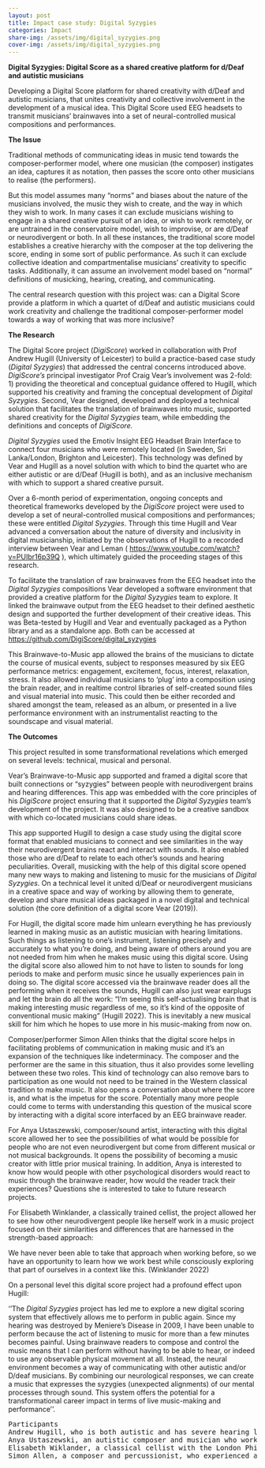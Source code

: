 ```yaml
---
layout: post
title: Impact case study: Digital Syzygies
categories: Impact
share-img: /assets/img/digital_syzygies.png
cover-img: /assets/img/digital_syzygies.png
---
```

<p><strong>Digital Syzygies: Digital Score as a shared creative platform for d/Deaf and autistic musicians</strong></p>



<p>Developing a Digital Score platform for shared creativity with d/Deaf and autistic musicians, that unites creativity and collective involvement in the development of a musical idea. This Digital Score used EEG headsets to transmit musicians’ brainwaves into a set of neural-controlled musical compositions and performances.</p>



<p><strong>The Issue</strong></p>



<p>Traditional methods of communicating ideas in music tend towards the composer-performer model, where one musician (the composer) instigates an idea, captures it as notation, then passes the score onto other musicians to realise (the performers).</p>



<p>But this model assumes many “norms” and biases about the nature of the musicians involved, the music they wish to create, and the way in which they wish to work. In many cases it can exclude musicians wishing to engage in a shared creative pursuit of an idea, or wish to work remotely, or are untrained in the conservatoire model, wish to improvise, or are d/Deaf or neurodivergent or both. In all these instances, the traditional score model establishes a creative hierarchy with the composer at the top delivering the score, ending in some sort of public performance. As such it can exclude collective ideation and compartmentalise musicians’ creativity to specific tasks. Additionally, it can assume an involvement model based on “normal” definitions of musicking, hearing, creating, and communicating.</p>



<p>The central research question with this project was: can a Digital Score provide a platform in which a quartet of d/Deaf and autistic musicians could work creativity and challenge the traditional composer-performer model towards a way of working that was more inclusive?</p>



<p><strong>The Research</strong></p>



<p>The Digital Score project (<em>DigiScore</em>) worked in collaboration with Prof Andrew Hugill (University of Leicester) to build a practice-based case study (<em>Digital Syzygies</em>) that addressed the central concerns introduced above. <em>DigiScore’s</em> principal investigator Prof Craig Vear’s involvement was 2-fold: 1) providing the theoretical and conceptual guidance offered to Hugill, which supported his creativity and framing the conceptual development of <em>Digital Syzygies</em>. Second, Vear designed, developed and deployed a technical solution that facilitates the translation of brainwaves into music, supported shared creativity for the <em>Digital Syzygies</em> team, while embedding the definitions and concepts of <em>DigiScore.</em></p>



<p><em>Digital Syzygies</em> used the Emotiv Insight EEG Headset Brain Interface to connect four musicians who were remotely located (in Sweden, Sri Lanka/London, Brighton and Leicester). This technology was defined by Vear and Hugill as a novel solution with which to bind the quartet who are either autistic or are d/Deaf (Hugill is both), and as an inclusive mechanism with which to support a shared creative pursuit.</p>



<p>Over a 6-month period of experimentation, ongoing concepts and theoretical frameworks developed by the <em>DigiScore</em> project were used to develop a set of neural-controlled musical compositions and performances; these were entitled <em>Digital Syzygies</em>. Through this time Hugill and Vear advanced a conversation about the nature of diversity and inclusivity in digital musicianship, initiated by the observations of Hugill to a recorded interview between Vear and Leman ( <a href="https://www.youtube.com/watch?v=PUIbr16p39Q">https://www.youtube.com/watch?v=PUIbr16p39Q</a> ), which ultimately guided the proceeding stages of this research.</p>



<p>To facilitate the translation of raw brainwaves from the EEG headset into the <em>Digital Syzygies</em> compositions Vear developed a software environment that provided a creative platform for the <em>Digital Syzygies</em> team to explore. It linked the brainwave output from the EEG headset to their defined aesthetic design and supported the further development of their creative ideas. This was Beta-tested by Hugill and Vear and eventually packaged as a Python library and as a standalone app. Both can be accessed at <a href="https://github.com/DigiScore/digital_syzygies">https://github.com/DigiScore/digital_syzygies</a></p>



<p>This Brainwave-to-Music app allowed the brains of the musicians to dictate the course of musical events, subject to responses measured by six EEG performance metrics: engagement, excitement, focus, interest, relaxation, stress. It also allowed individual musicians to ‘plug’ into a composition using the brain reader, and in realtime control libraries of self-created sound files and visual material into music. This could then be either recorded and shared amongst the team, released as an album, or presented in a live performance environment with an instrumentalist reacting to the soundscape and visual material.</p>



<p><strong>The Outcomes</strong></p>



<p>This project resulted in some transformational revelations which emerged on several levels: technical, musical and personal.</p>



<p>Vear’s Brainwave-to-Music app supported and framed a digital score that built connections or “syzygies” between people with neurodivergent brains and hearing differences. This app was embedded with the core principles of his <em>DigiScore</em> project ensuring that it supported the <em>Digital Syzygies</em> team’s development of the project. It was also designed to be a creative sandbox with which co-located musicians could share ideas.</p>



<p>This app supported Hugill to design a case study using the digital score format that enabled musicians to connect and see similarities in the way their neurodivergent brains react and interact with sounds. It also enabled those who are d/Deaf to relate to each other’s sounds and hearing peculiarities. Overall, musicking with the help of this digital score opened many new ways to making and listening to music for the musicians of&nbsp;<em>Digital Syzygies</em>. On a technical level it united d/Deaf or neurodivergent musicians in a creative space and way of working by allowing them to generate, develop and share musical ideas packaged in a novel digital and technical solution (the core definition of a digital score Vear (2019)).</p>



<p>For Hugill, the digital score made him unlearn everything he has previously learned in making music as an autistic musician with hearing limitations. Such things as listening to one’s instrument, listening precisely and accurately to what you’re doing, and being aware of others around you are not needed from him when he makes music using this digital score. Using the digital score also allowed him to not have to listen to sounds for long periods to make and perform music since he usually experiences pain in doing so. The digital score accessed via the brainwave reader does all the performing when it receives the sounds, Hugill can also just wear earplugs and let the brain do all the work: “I&#8217;m seeing this self-actualising brain that is making interesting music regardless of me, so it’s kind of the opposite of conventional music making” (Hugill 2022). This is inevitably a new musical skill for him which he hopes to use more in his music-making from now on.&nbsp;</p>



<p>Composer/performer Simon Allen thinks that the digital score helps in facilitating problems of communication in making music and it’s an expansion of the techniques like indeterminacy. The composer and the performer are the same in this situation, thus it also provides some levelling between these two roles. This kind of technology can also remove bars to participation as one would not need to be trained in the Western classical tradition to make music. It also opens a conversation about where the score is, and what is the impetus for the score. Potentially many more people could come to terms with understanding this question of the musical score by interacting with a digital score interfaced by an EEG brainwave reader.&nbsp;</p>



<p>For Anya Ustaszewski, composer/sound artist, interacting with this digital score allowed her to see the possibilities of what would be possible for people who are not even neurodivergent but come from different musical or not musical backgrounds. It opens the possibility of becoming a music creator with little prior musical training. In addition, Anya is interested to know how would people with other psychological disorders would react to music through the brainwave reader, how would the reader track their experiences? Questions she is interested to take to future research projects.&nbsp;</p>



<p>For Elisabeth Winklander, a classically trained cellist, the project allowed her to see how other neurodivergent people like herself work in a music project focused on their similarities and differences that are harnessed in the strength-based approach:&nbsp;</p>



<p>We have never been able to take that approach when working before, so we have an opportunity to learn how we work best while consciously exploring that part of ourselves in a context like this. (Winklander 2022)</p>



<p>On a personal level this digital score project had a profound effect upon Hugill:</p>



<p>‘’The <em>Digital Syzygies </em>project has led me to explore a new digital scoring system that effectively allows me to perform in public again. Since my hearing was destroyed by Meniere’s Disease in 2009, I have been unable to perform because the act of listening to music for more than a few minutes becomes painful. Using brainwave readers to compose and control the music means that I can perform without having to be able to hear, or indeed to use any observable physical movement at all. Instead, the neural environment becomes a way of communicating with other autistic and/or D/deaf musicians. By combining our neurological responses, we can create a music that expresses the syzygies (unexpected alignments) of our mental processes through sound. This system offers the potential for a transformational career impact in terms of live music-making and performance’’.</p>



<pre class="wp-block-preformatted">Participants
Andrew Hugill, who is both autistic and has severe hearing loss
Anya Ustaszewski, an autistic composer and musician who works with a variety of sounds and instruments and has a particular interest in immersive and abstract narrative sound experiences
Elisabeth Wiklander, a classical cellist with the London Philharmonic Orchestra who is also a Cultural Ambassador of the National Autistic Society
Simon Allen, a composer and percussionist, who experienced a slow change in his hearing up until 1993(?) which has brought 50% loss from the top down in terms of area on the audiogram, accompanied by hyperacusis, tinnitus and two hearing aids.</pre>
